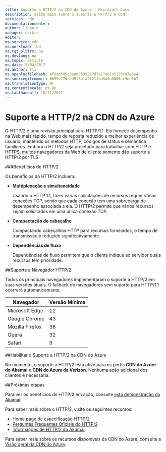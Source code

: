 ```yaml
---
title: Suporte a HTTP/2 na CDN do Azure | Microsoft Docs
description: Saiba mais sobre o suporte a HTTP/2 e CDN.
services: cdn
documentationcenter: 
author: lichard
manager: erikre
editor: 
ms.service: cdn
ms.workload: tbd
ms.tgt_pltfrm: na
ms.devlang: na
ms.topic: article
ms.date: 5/04/2017
ms.author: rli
ms.openlocfilehash: 4f8dd685c3ae89535217d7a17a01c5129ca7e6e4
ms.sourcegitcommit: 6699c77dcbd5f8a1a2f21fba3d0a0005ac9ed6b7
ms.translationtype: HT
ms.contentlocale: pt-BR
ms.lasthandoff: 10/11/2017
---
```

# <a name="http2-support-in-azure-cdn"></a>Suporte a HTTP/2 na CDN do Azure

O HTTP/2 é uma revisão principal para HTTP/1.1\. Ela fornece desempenho na Web mais rápido, tempo de reposta reduzido e melhor experiência de usuário, mantendo os métodos HTTP, códigos de status e semântica familiares. Embora o HTTP/2 seja projetado para trabalhar com HTTP e HTTPS, muitos navegadores da Web de cliente somente dão suporte a HTTP/2 por TLS.

###<a name="http2-benefits"></a>Benefícios do HTTP/2

Os benefícios do HTTP/2 incluem:

*   **Multiplexação e simultaneidade**

    Usando o HTTP 1.1, fazer várias solicitações de recursos requer várias conexões TCP, sendo que cada conexão tem uma sobrecarga de desempenho associada a ela. O HTTP/2 permite que vários recursos sejam solicitados em uma única conexão TCP.

*   **Compactação de cabeçalho**

    Compactando cabeçalhos HTTP para recursos fornecidos, o tempo de transmissão é reduzido significativamente.

*   **Dependências de fluxo**

    Dependências de fluxo permitem que o cliente indique ao servidor quais recursos têm prioridade.


##<a name="http2-browser-support"></a>Suporte a Navegador HTTP/2

Todos os principais navegadores implementaram o suporte a HTTP/2 em suas versões atuais. O fallback de navegadores sem suporte para HTTP/1.1 ocorrerá automaticamente.

|Navegador|Versão Mínima|
|-------------|------------|
|Microsoft Edge| 12|
|Google Chrome| 43|
|Mozilla Firefox| 38|
|Opera| 32|
|Safari| 9|

##<a name="enabling-http2-support-in-azure-cdn"></a>Habilitar o Suporte a HTTP/2 na CDN do Azure

No momento, o suporte a HTTP/2 está ativo para os perfis **CDN do Azure do Akamai** e **CDN do Azure da Verizon**. Nenhuma ação adicional dos clientes é necessária.

##<a name="next-steps"></a>Próximas etapas

Para ver os benefícios do HTTP/2 em ação, consulte [esta demonstração do Akamai](https://http2.akamai.com/demo).

Para saber mais sobre o HTTP/2, visite os seguintes recursos:

*   [Home page de especificação HTTP/2](https://http2.github.io/)
*   [Perguntas Frequentes Oficiais do HTTP/2](https://http2.github.io/faq/)
*   [Informações de HTTP/2 do Akamai](https://http2.akamai.com/)

Para saber mais sobre os recursos disponíveis da CDN do Azure, consulte a [Visão geral da CDN do Azure](https://azure.microsoft.com/documentation/articles/cdn-overview/).